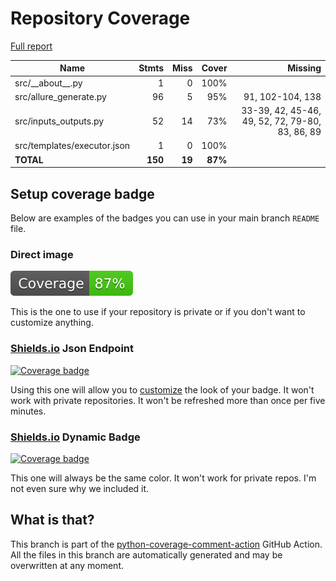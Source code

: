 # Repository Coverage

[Full report](https://htmlpreview.github.io/?https://github.com/andgineer/allure-report/blob/python-coverage-comment-action-data/htmlcov/index.html)

| Name                        |    Stmts |     Miss |   Cover |   Missing |
|---------------------------- | -------: | -------: | ------: | --------: |
| src/\_\_about\_\_.py        |        1 |        0 |    100% |           |
| src/allure\_generate.py     |       96 |        5 |     95% |91, 102-104, 138 |
| src/inputs\_outputs.py      |       52 |       14 |     73% |33-39, 42, 45-46, 49, 52, 72, 79-80, 83, 86, 89 |
| src/templates/executor.json |        1 |        0 |    100% |           |
|                   **TOTAL** |  **150** |   **19** | **87%** |           |


## Setup coverage badge

Below are examples of the badges you can use in your main branch `README` file.

### Direct image

[![Coverage badge](https://raw.githubusercontent.com/andgineer/allure-report/python-coverage-comment-action-data/badge.svg)](https://htmlpreview.github.io/?https://github.com/andgineer/allure-report/blob/python-coverage-comment-action-data/htmlcov/index.html)

This is the one to use if your repository is private or if you don't want to customize anything.

### [Shields.io](https://shields.io) Json Endpoint

[![Coverage badge](https://img.shields.io/endpoint?url=https://raw.githubusercontent.com/andgineer/allure-report/python-coverage-comment-action-data/endpoint.json)](https://htmlpreview.github.io/?https://github.com/andgineer/allure-report/blob/python-coverage-comment-action-data/htmlcov/index.html)

Using this one will allow you to [customize](https://shields.io/endpoint) the look of your badge.
It won't work with private repositories. It won't be refreshed more than once per five minutes.

### [Shields.io](https://shields.io) Dynamic Badge

[![Coverage badge](https://img.shields.io/badge/dynamic/json?color=brightgreen&label=coverage&query=%24.message&url=https%3A%2F%2Fraw.githubusercontent.com%2Fandgineer%2Fallure-report%2Fpython-coverage-comment-action-data%2Fendpoint.json)](https://htmlpreview.github.io/?https://github.com/andgineer/allure-report/blob/python-coverage-comment-action-data/htmlcov/index.html)

This one will always be the same color. It won't work for private repos. I'm not even sure why we included it.

## What is that?

This branch is part of the
[python-coverage-comment-action](https://github.com/marketplace/actions/python-coverage-comment)
GitHub Action. All the files in this branch are automatically generated and may be
overwritten at any moment.